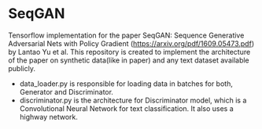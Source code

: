 # SeqGAN
Tensorflow implementation for the paper SeqGAN: Sequence Generative Adversarial Nets with Policy Gradient (https://arxiv.org/pdf/1609.05473.pdf) by Lantao Yu et al.
This repository is created to implement the architecture of the paper on synthetic data(like in paper) and any text dataset available publicly. <br>

- data_loader.py is responsible for loading data in batches for both, Generator and Discriminator.
- discriminator.py is the architecture for Discriminator model, which is a Convolutional Neural Network for text classification. It also uses a highway network.
